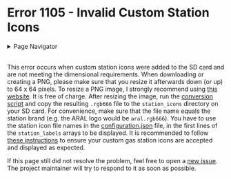 # Error 1105 - Invalid Custom Station Icons

<details>
<summary>Page Navigator</summary>
<ul style="list-style: '▶  '"><li><a href="../">Main Page</a></li>
<li><a href="../errors">Error Pages</a></li>
<li><a href="https://github.com/smolinde/iot-dashboard/issues">Other Issues</a></li></ul>
</details><br>

This error occurs when custom station icons were added to the SD card and are not meeting the dimensional requirements. When downloading or creating a PNG, please make sure that you resize it afterwards down (or up) to 64 x 64 pixels. To resize a PNG image, I strongly recommend using [this website](https://www.iloveimg.com/resize-image/resize-png#resize-options,pixels). It is free of charge. After resizing the image, run the [conversion script](../scripts/png_to_rgb666.py) and copy the resulting `.rgb666` file to the `station_icons` directory on your SD card. For convenience, make sure that the file name equals the station brand (e.g. the ARAL logo would be `aral.rgb666`). You have to use the station icon file names in the [configuration.json](../sdcard/configuration.json) file, in the first lines of the `station_labels` arrays to be displayed. It is recommended to follow [these instructions](../pages/user-manual.md#3-custom-station-icons) to ensure your custom gas station icons are accepted and displayed as expected.

If this page still did not resolve the problem, feel free to open a [new issue](https://github.com/smolinde/iot-dashboard/issues/new?template=BLANK_ISSUE). The project maintainer will try to respond to it as soon as possible.